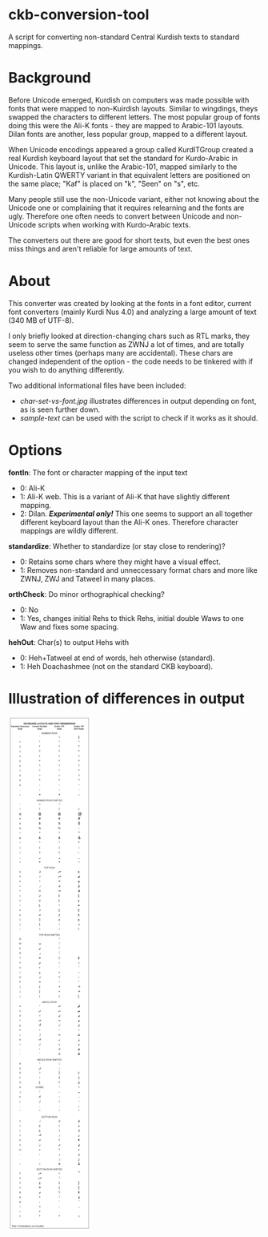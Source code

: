 ckb-conversion-tool
===================

A script for converting non-standard Central Kurdish texts to standard mappings.


Background
===================

Before Unicode emerged, Kurdish on computers was made possible with fonts that were mapped to non-Kuirdish layouts. Similar to wingdings, theys swapped the characters to different letters. The most popular group of fonts doing this were the Ali-K fonts - they are mapped to Arabic-101 layouts. Dilan fonts are another, less popular group, mapped to a different layout.

When Unicode encodings appeared a group called KurdITGroup created a real Kurdish keyboard layout that set the standard for Kurdo-Arabic in Unicode. This layout is, unlike the Arabic-101, mapped similarly to the Kurdish-Latin QWERTY variant in that equivalent letters are positioned on the same place; "Kaf" is placed on "k", "Seen" on "s", etc.

Many people still use the non-Unicode variant, either not knowing about the Unicode one or complaining that it requires relearning and the fonts are ugly. Therefore one often needs to convert between Unicode and non-Unicode scripts when working with Kurdo-Arabic texts.

The converters out there are good for short texts, but even the best ones miss things and aren't reliable for large amounts of text.


About
===================

This converter was created by looking at the fonts in a font editor, current font converters (mainly Kurdi Nus 4.0) and analyzing a large amount of text (340 MB of UTF-8).

I only briefly looked at direction-changing chars such as RTL marks, they seem to serve the same function as ZWNJ a lot of times, and are totally useless other times (perhaps many are accidental). These chars are changed independent of the option - the code needs to be tinkered with if you wish to do anything differently.

Two additional informational files have been included:
* *char-set-vs-font.jpg* illustrates differences in output depending on font, as is seen further down.
* *sample-text* can be used with the script to check if it works as it should.

Options
===================

**fontIn**: The font or character mapping of the input text
* 0: Ali-K
* 1: Ali-K web. This is a variant of Ali-K that have slightly different mapping.
* 2: Dilan. ***Experimental only!*** This one seems to support an all together different keyboard layout than the Ali-K ones. Therefore character mappings are wildly different.

**standardize**: Whether to standardize (or stay close to rendering)?
* 0: Retains some chars where they might have a visual effect.
* 1: Removes non-standard and unneccessary format chars and more like ZWNJ, ZWJ and Tatweel in many places.

**orthCheck**: Do minor orthographical checking?
* 0: No
* 1: Yes, changes initial Rehs to thick Rehs, initial double Waws to one Waw and fixes some spacing.

**hehOut**: Char(s) to output Hehs with
* 0: Heh+Tatweel at end of words, heh otherwise (standard).
* 1: Heh Doachashmee (not on the standard CKB keyboard).

Illustration of differences in output
=====================================
![Differences in output of Kurdish texts in Arabic script depending on font](/char-set-vs-font.jpg "Differences in output: 1.US, 2.CKB, 3.AR-101, 4.AR-101 w. Ali")
